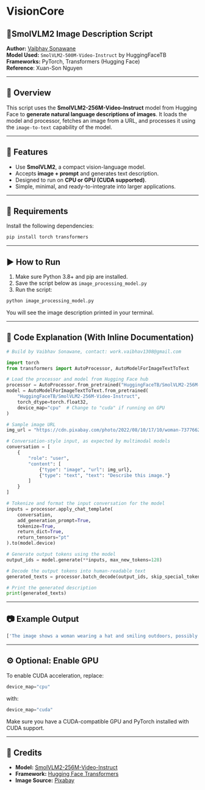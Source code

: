 
# VisionCore <h2>🧠SmolVLM2 Image Description Script</h2>

**Author:** [Vaibhav Sonawane](mailto:work.vaibhav1308@gmail.com)  
**Model Used:** `SmolVLM2-500M-Video-Instruct` by HuggingFaceTB  
**Frameworks:** PyTorch, Transformers (Hugging Face) <br>
**Reference**: Xuan-Son Nguyen

---

## 📌 Overview

This script uses the **SmolVLM2-256M-Video-Instruct** model from Hugging Face to **generate natural language descriptions of images**. It loads the model and processor, fetches an image from a URL, and processes it using the `image-to-text` capability of the model.

---

## 🚀 Features

- Use **SmolVLM2**, a compact vision-language model.
- Accepts **image + prompt** and generates text description.
- Designed to run on **CPU or GPU (CUDA supported)**.
- Simple, minimal, and ready-to-integrate into larger applications.

---

## 🔧 Requirements

Install the following dependencies:

```bash
pip install torch transformers
```

---

## ▶️ How to Run

1. Make sure Python 3.8+ and pip are installed.
2. Save the script below as `image_processing_model.py`
3. Run the script:

```bash
python image_processing_model.py
```

You will see the image description printed in your terminal.

---

## 📄 Code Explanation (With Inline Documentation)

```python
# Build by Vaibhav Sonawane, contact: work.vaibhav1308@gmail.com

import torch
from transformers import AutoProcessor, AutoModelForImageTextToText

# Load the processor and model from Hugging Face hub
processor = AutoProcessor.from_pretrained("HuggingFaceTB/SmolVLM2-256M-Video-Instruct")
model = AutoModelForImageTextToText.from_pretrained(
    "HuggingFaceTB/SmolVLM2-256M-Video-Instruct",
    torch_dtype=torch.float32, 
    device_map="cpu"  # Change to "cuda" if running on GPU
)

# Sample image URL
img_url = "https://cdn.pixabay.com/photo/2022/08/10/17/10/woman-7377662_960_720.jpg"

# Conversation-style input, as expected by multimodal models
conversation = [
    {
        "role": "user",
        "content": [
            {"type": "image", "url": img_url},
            {"type": "text", "text": "Describe this image."}
        ]
    }
]

# Tokenize and format the input conversation for the model
inputs = processor.apply_chat_template(
    conversation,
    add_generation_prompt=True,
    tokenize=True,
    return_dict=True,
    return_tensors="pt"
).to(model.device)

# Generate output tokens using the model
output_ids = model.generate(**inputs, max_new_tokens=128)

# Decode the output tokens into human-readable text
generated_texts = processor.batch_decode(output_ids, skip_special_tokens=True)

# Print the generated description
print(generated_texts)
```

---

## 📷 Example Output

```bash
['The image shows a woman wearing a hat and smiling outdoors, possibly during sunset or golden hour.']
```

---

## ⚙️ Optional: Enable GPU

To enable CUDA acceleration, replace:

```python
device_map="cpu"
```

with:

```python
device_map="cuda"
```

Make sure you have a CUDA-compatible GPU and PyTorch installed with CUDA support.

---

## 📌 Credits

- **Model:** [SmolVLM2-256M-Video-Instruct](https://huggingface.co/HuggingFaceTB/SmolVLM2-256M-Video-Instruct)
- **Framework:** [Hugging Face Transformers](https://github.com/huggingface/transformers)
- **Image Source:** [Pixabay](https://pixabay.com/)
